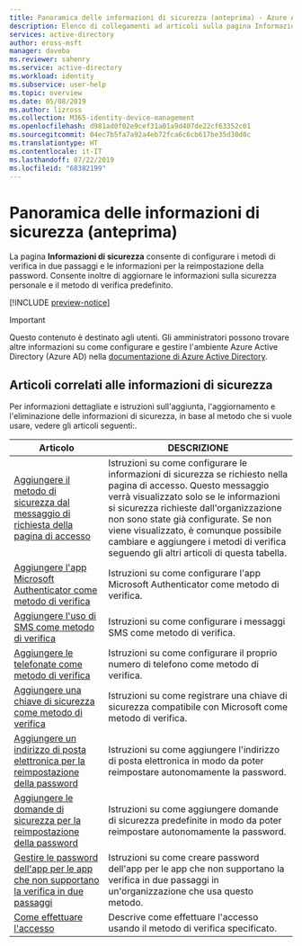 ```yaml
---
title: Panoramica delle informazioni di sicurezza (anteprima) - Azure Active Directory | Microsoft Docs
description: Elenco di collegamenti ad articoli sulla pagina Informazioni di sicurezza e sulla funzionalità.
services: active-directory
author: eross-msft
manager: daveba
ms.reviewer: sahenry
ms.service: active-directory
ms.workload: identity
ms.subservice: user-help
ms.topic: overview
ms.date: 05/08/2019
ms.author: lizross
ms.collection: M365-identity-device-management
ms.openlocfilehash: d981ad0f02e9cef31a01a9d407de22cf63352c01
ms.sourcegitcommit: 04ec7b5fa7a92a4eb72fca6c6cb617be35d30d0c
ms.translationtype: HT
ms.contentlocale: it-IT
ms.lasthandoff: 07/22/2019
ms.locfileid: "68382199"
---
```

# <a name="security-info-preview-overview"></a>Panoramica delle informazioni di sicurezza (anteprima)

La pagina **Informazioni di sicurezza** consente di configurare i metodi di verifica in due passaggi e le informazioni per la reimpostazione della password. Consente inoltre di aggiornare le informazioni sulla sicurezza personale e il metodo di verifica predefinito.

[!INCLUDE [preview-notice](../../../includes/active-directory-end-user-preview-notice-security-info.md)]

>[!Important]
>Questo contenuto è destinato agli utenti. Gli amministratori possono trovare altre informazioni su come configurare e gestire l'ambiente Azure Active Directory (Azure AD) nella [documentazione di Azure Active Directory](https://docs.microsoft.com/azure/active-directory).

## <a name="security-info-related-articles"></a>Articoli correlati alle informazioni di sicurezza

Per informazioni dettagliate e istruzioni sull'aggiunta, l'aggiornamento e l'eliminazione delle informazioni di sicurezza, in base al metodo che si vuole usare, vedere gli articoli seguenti:.

| Articolo | DESCRIZIONE |
| ------ | ------------ |
| [Aggiungere il metodo di sicurezza dal messaggio di richiesta della pagina di accesso](security-info-setup-signin.md) | Istruzioni su come configurare le informazioni di sicurezza se richiesto nella pagina di accesso. Questo messaggio verrà visualizzato solo se le informazioni si sicurezza richieste dall'organizzazione non sono state già configurate. Se non viene visualizzato, è comunque possibile cambiare e aggiungere i metodi di verifica seguendo gli altri articoli di questa tabella. |
| [Aggiungere l'app Microsoft Authenticator come metodo di verifica](security-info-setup-auth-app.md) | Istruzioni su come configurare l'app Microsoft Authenticator come metodo di verifica. |
| [Aggiungere l'uso di SMS come metodo di verifica](security-info-setup-text-msg.md) | Istruzioni su come configurare i messaggi SMS come metodo di verifica. |
| [Aggiungere le telefonate come metodo di verifica](security-info-setup-phone-number.md) | Istruzioni su come configurare il proprio numero di telefono come metodo di verifica. |
| [Aggiungere una chiave di sicurezza come metodo di verifica](security-info-setup-security-key.md) | Istruzioni su come registrare una chiave di sicurezza compatibile con Microsoft come metodo di verifica. |
| [Aggiungere un indirizzo di posta elettronica per la reimpostazione della password](security-info-setup-email.md) | Istruzioni su come aggiungere l'indirizzo di posta elettronica in modo da poter reimpostare autonomamente la password. |
| [Aggiungere le domande di sicurezza per la reimpostazione della password](security-info-setup-questions.md) | Istruzioni su come aggiungere domande di sicurezza predefinite in modo da poter reimpostare autonomamente la password. |
| [Gestire le password dell'app per le app che non supportano la verifica in due passaggi](security-info-app-passwords.md) | Istruzioni su come creare password dell'app per le app che non supportano la verifica in due passaggi in un'organizzazione che usa questo metodo. |
| [Come effettuare l'accesso](user-help-sign-in.md) |Descrive come effettuare l'accesso usando il metodo di verifica specificato. |
